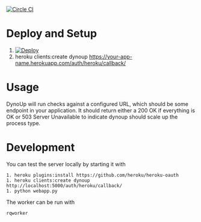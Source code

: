 [![Circle CI](https://circleci.com/gh/sibson/dynoup.svg?style=svg)](https://circleci.com/gh/sibson/dynoup)

# Deploy and Setup

  1. [![Deploy](https://www.herokucdn.com/deploy/button.png)](https://heroku.com/deploy)
  1. heroku clients:create dynoup https://your-app-name.herokuapp.com/auth/heroku/callback/

# Usage


DynoUp will run checks against a configured URL, which should be some endpoint in your application.
It should return either a 200 OK if everything is OK or 503 Server Unavailable to indicate dynoup should scale up the process type.

# Development

You can test the server locally by starting it with

    1. heroku plugins:install https://github.com/heroku/heroku-oauth
    1. heroku clients:create dynoup http://localhost:5000/auth/heroku/callback/
    1. python webapp.py

The worker can be run with

    rqworker

